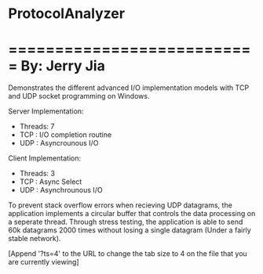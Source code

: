 # ProtocolAnalyzer
===========================
    By: Jerry Jia
===========================
Demonstrates the different advanced I/O implementation models with TCP and UDP socket programming on Windows.

Server Implementation:
  - Threads: 7
  - TCP : I/O completion routine
  - UDP : Asyncrounous I/O 

Client Implementation:
  - Threads: 3
  - TCP : Async Select
  - UDP : Asynchrounous I/O

To prevent stack overflow errors when recieving UDP datagrams, the application implements a circular buffer that controls the data processing on a seperate thread. Through stress testing, the application is able to send 60k datagrams 2000 times without losing a single datagram (Under a fairly stable network).

[Append '?ts=4' to the URL to change the tab size to 4 on the file that you are currently viewing]
